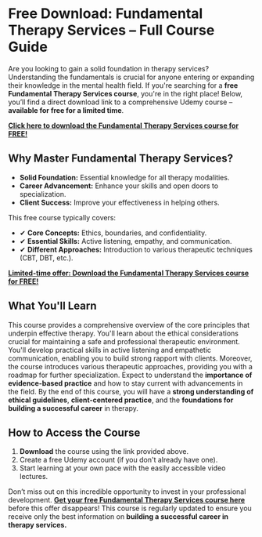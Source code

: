 # Free Download: Fundamental Therapy Services – Full Course Guide

Are you looking to gain a solid foundation in therapy services? Understanding the fundamentals is crucial for anyone entering or expanding their knowledge in the mental health field. If you're searching for a **free Fundamental Therapy Services course**, you're in the right place! Below, you’ll find a direct download link to a comprehensive Udemy course – **available for free for a limited time**.

[**Click here to download the Fundamental Therapy Services course for FREE!**](https://udemywork.com/fundamental-therapy-services)

## Why Master Fundamental Therapy Services?

*   **Solid Foundation:** Essential knowledge for all therapy modalities.
*   **Career Advancement:** Enhance your skills and open doors to specialization.
*   **Client Success:** Improve your effectiveness in helping others.

This free course typically covers:

*   ✔ **Core Concepts:** Ethics, boundaries, and confidentiality.
*   ✔ **Essential Skills:** Active listening, empathy, and communication.
*   ✔ **Different Approaches:** Introduction to various therapeutic techniques (CBT, DBT, etc.).

[**Limited-time offer: Download the Fundamental Therapy Services course for FREE!**](https://udemywork.com/fundamental-therapy-services)

## What You'll Learn

This course provides a comprehensive overview of the core principles that underpin effective therapy. You'll learn about the ethical considerations crucial for maintaining a safe and professional therapeutic environment. You'll develop practical skills in active listening and empathetic communication, enabling you to build strong rapport with clients. Moreover, the course introduces various therapeutic approaches, providing you with a roadmap for further specialization. Expect to understand the **importance of evidence-based practice** and how to stay current with advancements in the field. By the end of this course, you will have a **strong understanding of ethical guidelines**, **client-centered practice**, and the **foundations for building a successful career** in therapy.

## How to Access the Course

1.  **Download** the course using the link provided above.
2.  Create a free Udemy account (if you don't already have one).
3.  Start learning at your own pace with the easily accessible video lectures.

Don’t miss out on this incredible opportunity to invest in your professional development. **[Get your free Fundamental Therapy Services course here](https://udemywork.com/fundamental-therapy-services)** before this offer disappears! This course is regularly updated to ensure you receive only the best information on **building a successful career in therapy services.**
